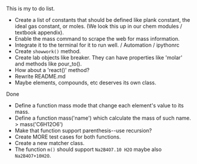 This is my to do list.

- Create a list of constants that should be defined like plank constant, the ideal gas constant, or moles. (We look this up in our chem modules / textbook appendix).
- Enable the mass command to scrape the web for mass information.
- Integrate it to the terminal for it to run well. / Automation / ipythonrc
- Create `showwork()` method.
- Create lab objects like breaker. They can have properties like 'molar' and methods like pour_to().
- How about a 'react()' method?
- Rewrite README.md
- Maybe elements, compounds, etc deserves its own class.

Done

- Define a function mass mode that change each element's value to its mass.
- Define a function mass('name') which calculate the mass of such name. > mass('C6H12O6')
- Make that function support parenthesis--use recursion?
- Create MORE test cases for both functions.
- Create a new matcher class.
- The function `m()` should support `Na2B4O7.10 H2O` maybe also `Na2B4O7+10H2O`.
